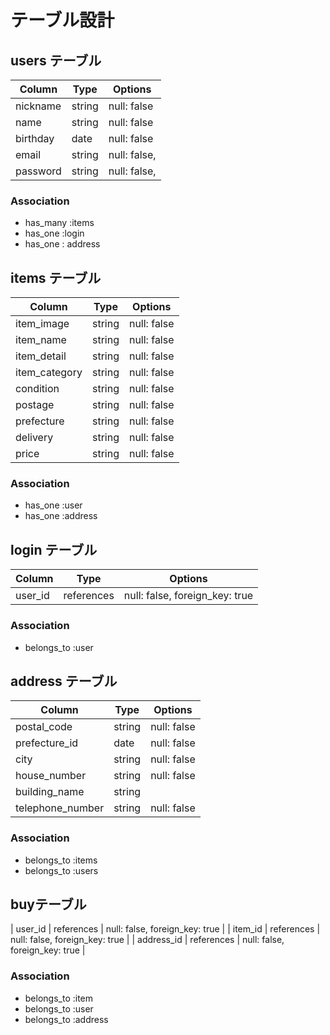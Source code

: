 # テーブル設計

## users テーブル

| Column     | Type       | Options      |
| --------   | ---------  | -------------|
| nickname   | string     | null: false  |
| name       | string     | null: false  |
| birthday   | date       | null: false  |
| email      | string     | null: false, |
| password   | string     | null: false, |

### Association

- has_many :items
- has_one :login
- has_one : address

## items テーブル

| Column       |  Type  | Options     |
| -----------  | ------ | ----------- |
| item_image   | string | null: false |
| item_name    | string | null: false |
| item_detail  | string | null: false |
| item_category| string | null: false |
| condition    | string | null: false |
| postage      | string | null: false |
| prefecture   | string | null: false |
| delivery     | string | null: false |
| price        | string | null: false |

### Association

- has_one :user
- has_one :address

## login テーブル

| Column   | Type       | Options                        |
| ------   | ---------- | ------------------------------ |
| user_id  | references | null: false, foreign_key: true |


### Association

- belongs_to :user


## address テーブル

| Column           | Type       | Options                        |
| --------------   | ---------- | --------------------------     |
| postal_code      | string     | null: false                    |
| prefecture_id    | date       | null: false                    |
| city             | string     | null: false                    |
| house_number     | string     | null: false                    |
| building_name    | string     |                                |
| telephone_number | string     | null: false                    |


### Association

- belongs_to :items
- belongs_to :users

##  buyテーブル

| user_id          | references | null: false, foreign_key: true |
| item_id          | references | null: false, foreign_key: true |
| address_id       | references | null: false, foreign_key: true |

### Association

- belongs_to :item
- belongs_to :user
- belongs_to :address

